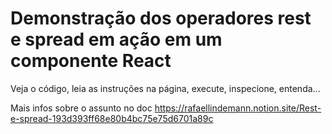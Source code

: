 # Demonstração dos operadores rest e spread em ação em um componente React

Veja o código, leia as instruções na página, execute, inspecione, entenda...

Mais infos sobre o assunto no doc https://rafaellindemann.notion.site/Rest-e-spread-193d393ff68e80b4bc75e75d6701a89c
